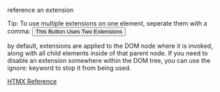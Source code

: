 reference an extension

Tip: To use multiple extensions on one element, seperate them with a comma:
  <button hx-post="/example" hx-ext="debug, json-enc">This Button Uses Two Extensions</button>

by default, extensions are applied to the DOM node where it is invoked, along with all child elements inside of that parent node. If you need to disable an extension somewhere within the DOM tree, you can use the ignore: keyword to stop it from being used.


[HTMX Reference](https://htmx.org/attributes/hx-ext/)
